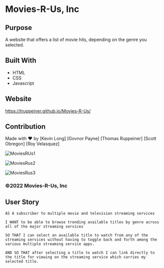 # Movies-R-Us, Inc

## Purpose

A website that offers a list of movie hits, depending on the genre you selected.

## Built With

- HTML
- CSS
- Javascript

## Website

https://truppeiner.github.io/Movies-R-Us/

## Contribution

Made with ❤️ by
[Kevin Long]
[Govnor Payne]
[Thomas Ruppeiner]
[Scott Obregon]
[Roy Velasquez]

![MoviesRUs1](https://user-images.githubusercontent.com/97925568/160005448-641bfe21-1d2c-4f12-be21-b75006c0941b.png)

![MoviesRus2](https://user-images.githubusercontent.com/97925568/160005584-58a768e7-8797-4cbb-abdc-effe872ee274.png)

![MoviesRus3](https://user-images.githubusercontent.com/97925568/160005653-348b76a9-530b-4533-a225-d8f83a84689d.png)

### ©️2022 Movies-R-Us, Inc

## User Story

```
AS A subscriber to multiple movie and television streaming services 

I WANT to be able to browse trending available titles by genre across all of the major streaming services 

SO THAT I can select an available title to watch from any of the streaming services without having to toggle back and forth among the various multiple streaming service apps.

AND SO THAT after selecting a title to watch I can link directly to the title for viewing on the streaming service which carries my selected title. 

```
